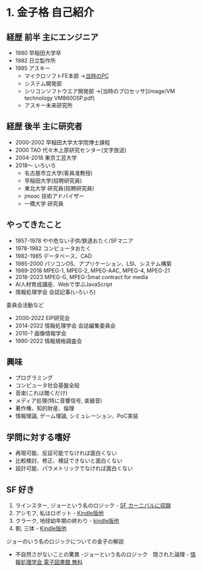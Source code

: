# 1. 金子格 自己紹介

## 経歴 前半 主にエンジニア
- 1980 早稲田大学卒
- 1982 日立製作所
- 1985 アスキー
  - マイクロソフトFE本部 ->[当時のPC](image/in-1986-sony-introduced-the-smc-210-their-first-portable-pc-v0-t1uhqnoxpq2d1.jpg)
  - システム開発部
  - シリコンソフトウエア開発部 ->[当時のプロセッサ](image/VM technology VM8600SP.pdf)
  - アスキー未来研究所
## 経歴 後半 主に研究者
- 2000-2002 早稲田大学大学院博士課程
- 2000 TAO 代々木上原研究センター(文字放送)
- 2004-2018 東京工芸大学
- 2018～ いろいろ
  - 名古屋市立大学(客員准教授)
  - 早稲田大学(招聘研究員)
  - 東北大学 研究員(招聘研究員)
  - jmooc 技術アドバイザー
  - 一橋大学 研究員

## やってきたこと
-  1957-1978 やや危ない子供/鉄道おたく/SFマニア
-  1978-1982 コンピュータおたく
-  1982-1985 データベース、CAD
-  1985-2000 パソコンOS、アプリケーション、LSI、システム構築
-  1989-2018 MPEG-1, MPEG-2, MPEG-AAC, MPEG-4, MPEG-21
-  2018-2023 MPEG-G, MPEG-Smat contract for media
-  AI人材育成講座、Webで学ぶJavaScript
-  情報処理学会 会誌記事(いろいろ)

 委員会活動など
 -  2000-2022 EIP研究会
 -  2014-2022 情報処理学会 会誌編集委員会
 -  2010-? 画像情報学会
 -  1990-2022 情報規格調査会
 
## 興味
- プログラミング
- コンピュータ社会基盤全般
- 音楽(これは聴くだけ)
- メディア処理(特に音響信号, 楽器音)
- 著作権、知的財産、倫理
- 情報理論, ゲーム理論, シミュレーション、PoC実装

## 学問に対する嗜好
 - 再現可能、反証可能でなければ面白くない
 - 比較検討、修正、検証できないと面白くない
 - 設計可能、パラメトリックでなければ面白くない

## SF 好き


1. ラインスター, ジョーという名のロジック - [SF カーニバルに収録](https://amzn.asia/d/31JoeI6)
1. アシモフ, 私はロボット - [Kindle版他](https://amzn.asia/d/i0rykzn)
1. クラーク, 地球幼年期の終わり - [kindle版他](https://amzn.asia/d/hNWmhLs)
1. 劉, 三体 - [Kindle版他](https://amzn.asia/d/4yqsK3Q)

ジョーのいう名のロジックについての金子の解説

-  不自然さがないことの驚異 -ジョーという名のロジック　隠された論理 - [情報処理学会 電子図書館 無料](http://id.nii.ac.jp/1001/00143754/)
